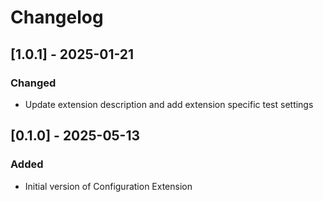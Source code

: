 # Changelog

## [1.0.1] - 2025-01-21
### Changed
- Update extension description and add extension specific test settings


## [0.1.0] - 2025-05-13

### Added

- Initial version of Configuration Extension
